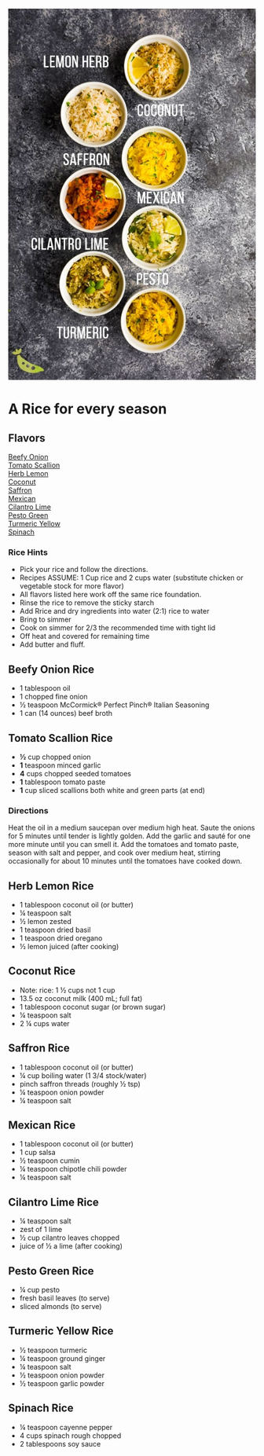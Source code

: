 [![](./images/7-easy-rice-recipes-HERO.jpg)](https://sweetpeasandsaffron.com/rice-recipes/)

#  A Rice for every season

## Flavors
[Beefy Onion](#beefy-onion-rice)  
[Tomato Scallion](#tomato-scallion-rice)  
[Herb Lemon](#herb-remon-rice)  
[Coconut](#coconut-rice)  
[Saffron](#saffron-rice)  
[Mexican](#mexican-rice)  
[Cilantro Lime](#cilantro-lime-rice)  
[Pesto Green](#pesto-green-rice)  
[Turmeric Yellow](#turmeric-yellow-rice)  
[Spinach](#spinach-rice)  

### Rice Hints
  *   Pick your rice and follow the directions.
  *   Recipes ASSUME: 1 Cup rice and 2 cups water (substitute chicken or vegetable stock for more flavor)
  *   All flavors listed here work off the same rice foundation.
  *   Rinse the rice to remove the sticky starch
  *   Add Rrice and dry ingredients into water (2:1) rice to water
  *   Bring to simmer
  *   Cook on simmer for 2/3 the recommended time with tight lid
  *   Off heat and covered for remaining time
  *   Add butter and fluff.


## Beefy Onion Rice
  *  1 tablespoon oil
  *  1 chopped fine onion
  *  ½ teaspoon McCormick® Perfect Pinch® Italian Seasoning
  *  1 can (14 ounces) beef broth

## Tomato Scallion Rice
  *   **½** cup chopped onion
  *   **1** teaspoon minced garlic
  *   **4** cups chopped seeded tomatoes
  *   **1** tablespoon tomato paste
  *   **1** cup sliced scallions both white and green parts (at end)

###  Directions
Heat the oil in a medium saucepan over medium high heat. Saute the onions for
5 minutes until tender is lightly golden. Add the garlic and sauté for one
more minute until you can smell it. Add the tomatoes and tomato paste, season
with salt and pepper, and cook over medium heat, stirring occasionally for
about 10 minutes until the tomatoes have cooked down.

## Herb Lemon Rice
  *  1 tablespoon coconut oil (or butter)
  *  ¼ teaspoon salt
  *  ½ lemon zested
  *  1 teaspoon dried basil
  *  1 teaspoon dried oregano
  *  ½ lemon juiced (after cooking)

## Coconut Rice
  *  Note: rice: 1 ½ cups not 1 cup
  *  13.5 oz coconut milk (400 mL; full fat)
  *  1 tablespoon coconut sugar (or brown sugar)
  *  ¼ teaspoon salt
  *  2 ¼ cups water

## Saffron Rice
  *  1 tablespoon coconut oil (or butter)
  *  ¼ cup boiling water (1 3/4 stock/water)
  *  pinch saffron threads (roughly ½ tsp)
  *  ¼ teaspoon onion powder
  *  ¼ teaspoon salt

## Mexican Rice
  *  1 tablespoon coconut oil (or butter)
  *  1 cup salsa
  *  ½ teaspoon cumin
  *  ¼ teaspoon chipotle chili powder
  *  ¼ teaspoon salt

## Cilantro Lime Rice
  *  ¼  teaspoon salt
  *  zest of 1 lime
  *  ½ cup cilantro leaves chopped
  *  juice of ½ a lime (after cooking)

## Pesto Green Rice
  *  ¼ cup pesto
  *  fresh basil leaves (to serve)
  *  sliced almonds (to serve)

## Turmeric Yellow Rice
  *  ½ teaspoon turmeric
  *  ¼ teaspoon ground ginger
  *  ¼ teaspoon salt
  *  ½ teaspoon onion powder
  *  ½ teaspoon garlic powder

## Spinach Rice
  *  ¼ teaspoon cayenne pepper
  *  4 cups spinach rough chopped
  *  2 tablespoons soy sauce
